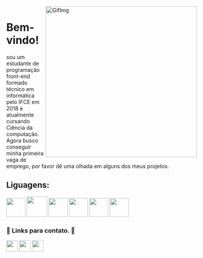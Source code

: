<img src="https://theradiantitservices.com/wp-content/uploads/2021/02/Programing.png" min-width="400px" max-width="400px" width="400px" align="right" alt="GifImg" >


<h1>Bem-vindo! </h1>
<p align="left"> 
  sou um estudante de programação front-end formado técnico em informática pelo IFCE em 2018 e atualmente cursando Ciência da computação. Agora busco conseguir minha primeira vaga de emprego, por favor dê uma olhada em alguns dos meus projetos.
</p>

<h2 align="left" >
   Liguagens: 
</h2>
<div align="left">
<img src='https://cdn.worldvectorlogo.com/logos/javascript-1.svg' height="50px" />
<img src='https://logospng.org/download/css-3/logo-css-3-1024.png' height="54px" />
<img src='https://logodownload.org/wp-content/uploads/2016/10/html5-logo-10.png' height="50px" />
<img src='https://upload.wikimedia.org/wikipedia/commons/thumb/a/a7/React-icon.svg/1200px-React-icon.svg.png' height="50px" />
<img src='https://upload.wikimedia.org/wikipedia/commons/thumb/9/95/Vue.js_Logo_2.svg/1200px-Vue.js_Logo_2.svg.png' height="50px" />
<img src='https://upload.wikimedia.org/wikipedia/commons/thumb/1/18/C_Programming_Language.svg/640px-C_Programming_Language.svg.png' height="50px" />
</div>

<h3 align="left">
  📧 Links para contato. 📧
</h3>

<p align="left">
  <a href="mailto:gabrielrm00220@gmail.com" alt="Gmail" >
  <img height="30px" src="https://img.shields.io/badge/-Gmail-FF0000?style=flat-square&labelColor=FF0000&logo=gmail&logoColor=white&link=gabrielrm00220@gmail.com" /></a>

  <a href="https://www.linkedin.com/feed/" alt="Linkedin">
  <img height="30px" src="https://img.shields.io/badge/-Linkedin-0e76a8?style=flat-square&logo=Linkedin&logoColor=white&link=https://www.linkedin.com/feed/" /></a>

  <a href="https://wa.me/+5585987373084" alt="WhatsApp">
  <img height="30px" src="https://img.shields.io/badge/-WhatsApp-25d366?style=flat-square&labelColor=25d366&logo=whatsapp&logoColor=white&link=https://wa.me/+5585987373084"/></a>
